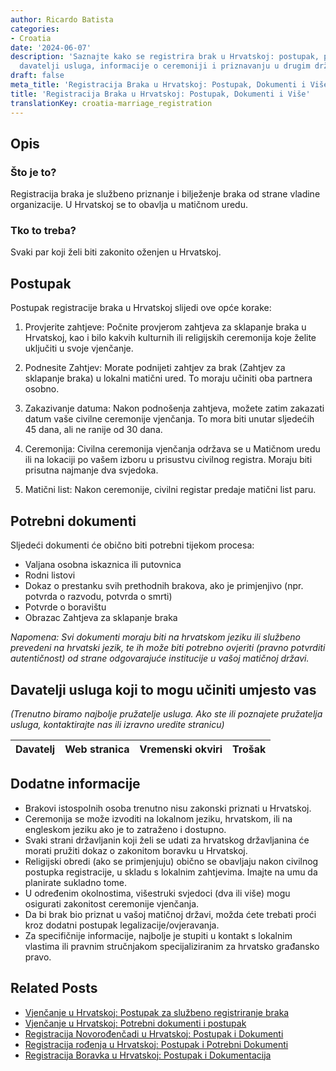 ```yaml
---
author: Ricardo Batista
categories:
- Croatia
date: '2024-06-07'
description: 'Saznajte kako se registrira brak u Hrvatskoj: postupak, potrebni dokumenti,
  davatelji usluga, informacije o ceremoniji i priznavanju u drugim državama.'
draft: false
meta_title: 'Registracija Braka u Hrvatskoj: Postupak, Dokumenti i Više'
title: 'Registracija Braka u Hrvatskoj: Postupak, Dokumenti i Više'
translationKey: croatia-marriage_registration
---
```



## Opis
### Što je to?
Registracija braka je službeno priznanje i bilježenje braka od strane vladine organizacije. U Hrvatskoj se to obavlja u matičnom uredu.

### Tko to treba?
Svaki par koji želi biti zakonito oženjen u Hrvatskoj.

## Postupak
Postupak registracije braka u Hrvatskoj slijedi ove opće korake:

1. Provjerite zahtjeve: Počnite provjerom zahtjeva za sklapanje braka u Hrvatskoj, kao i bilo kakvih kulturnih ili religijskih ceremonija koje želite uključiti u svoje vjenčanje.
   
2. Podnesite Zahtjev: Morate podnijeti zahtjev za brak (Zahtjev za sklapanje braka) u lokalni matični ured. To moraju učiniti oba partnera osobno.

3. Zakazivanje datuma: Nakon podnošenja zahtjeva, možete zatim zakazati datum vaše civilne ceremonije vjenčanja. To mora biti unutar sljedećih 45 dana, ali ne ranije od 30 dana.

4. Ceremonija: Civilna ceremonija vjenčanja održava se u Matičnom uredu ili na lokaciji po vašem izboru u prisustvu civilnog registra. Moraju biti prisutna najmanje dva svjedoka.

5. Matični list: Nakon ceremonije, civilni registar predaje matični list paru.

## Potrebni dokumenti
Sljedeći dokumenti će obično biti potrebni tijekom procesa:

- Valjana osobna iskaznica ili putovnica
- Rodni listovi
- Dokaz o prestanku svih prethodnih brakova, ako je primjenjivo (npr. potvrda o razvodu, potvrda o smrti)
- Potvrde o boravištu
- Obrazac Zahtjeva za sklapanje braka

*Napomena: Svi dokumenti moraju biti na hrvatskom jeziku ili službeno prevedeni na hrvatski jezik, te ih može biti potrebno ovjeriti (pravno potvrditi autentičnost) od strane odgovarajuće institucije u vašoj matičnoj državi.*

## Davatelji usluga koji to mogu učiniti umjesto vas

_(Trenutno biramo najbolje pružatelje usluga. Ako ste ili poznajete pružatelja usluga, kontaktirajte nas ili izravno uredite stranicu)_

| Davatelj | Web stranica | Vremenski okviri | Trošak |
| --------------- | --------------- | :-------------: | :-------------: |

## Dodatne informacije 
- Brakovi istospolnih osoba trenutno nisu zakonski priznati u Hrvatskoj.
- Ceremonija se može izvoditi na lokalnom jeziku, hrvatskom, ili na engleskom jeziku ako je to zatraženo i dostupno.
- Svaki strani državljanin koji želi se udati za hrvatskog državljanina će morati pružiti dokaz o zakonitom boravku u Hrvatskoj.
- Religijski obredi (ako se primjenjuju) obično se obavljaju nakon civilnog postupka registracije, u skladu s lokalnim zahtjevima. Imajte na umu da planirate sukladno tome.
- U određenim okolnostima, višestruki svjedoci (dva ili više) mogu osigurati zakonitost ceremonije vjenčanja.
- Da bi brak bio priznat u vašoj matičnoj državi, možda ćete trebati proći kroz dodatni postupak legalizacije/ovjeravanja.
- Za specifičnije informacije, najbolje je stupiti u kontakt s lokalnim vlastima ili pravnim stručnjakom specijaliziranim za hrvatsko građansko pravo.
## Related Posts

- [Vjenčanje u Hrvatskoj: Postupak za službeno registriranje braka](https://tramitit.com/hr/guides/croatia/upis_u_maticnu_knjigu_vjencanih/)
- [Vjenčanje u Hrvatskoj: Potrebni dokumenti i postupak](https://tramitit.com/hr/guides/croatia/izdavanje_vjencanog_lista/)
- [Registracija Novorođenčadi u Hrvatskoj: Postupak i Dokumenti](https://tramitit.com/hr/guides/croatia/postupak_prijave_novorodencadi/)
- [Registracija rođenja u Hrvatskoj: Postupak i Potrebni Dokumenti](https://tramitit.com/hr/guides/croatia/upis_u_maticnu_knjigu_rodenih/)
- [Registracija Boravka u Hrvatskoj: Postupak i Dokumentacija](https://tramitit.com/hr/guides/croatia/prijava_boravka_pri_ulasku_u_zemlju/)